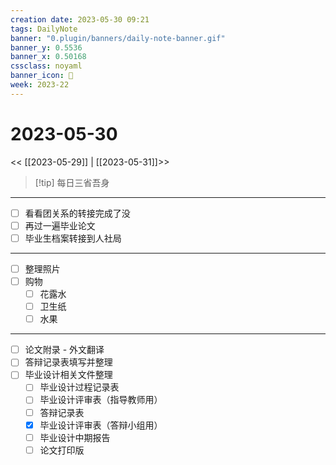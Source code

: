 ```yaml
---
creation date: 2023-05-30 09:21
tags: DailyNote
banner: "0.plugin/banners/daily-note-banner.gif"
banner_y: 0.5536
banner_x: 0.50168
cssclass: noyaml
banner_icon: 💌
week: 2023-22
---
```


# 2023-05-30

<< [[2023-05-29]] | [[2023-05-31]]>>


> [!tip] 每日三省吾身
> 

---

- [ ] 看看团关系的转接完成了没
- [ ] 再过一遍毕业论文
- [ ] 毕业生档案转接到人社局

---

- [ ] 整理照片
- [ ] 购物
	- [ ] 花露水
	- [ ] 卫生纸
	- [ ] 水果

---

- [ ] 论文附录 - 外文翻译
- [ ] 答辩记录表填写并整理
- [ ] 毕业设计相关文件整理
	- [ ] 毕业设计过程记录表
	- [ ] 毕业设计评审表（指导教师用）
	- [ ] 答辩记录表
	- [x] 毕业设计评审表（答辩小组用）
	- [ ] 毕业设计中期报告
	- [ ] 论文打印版